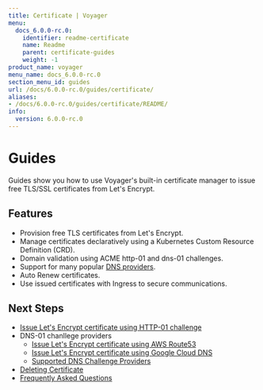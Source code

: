 ```yaml
---
title: Certificate | Voyager
menu:
  docs_6.0.0-rc.0:
    identifier: readme-certificate
    name: Readme
    parent: certificate-guides
    weight: -1
product_name: voyager
menu_name: docs_6.0.0-rc.0
section_menu_id: guides
url: /docs/6.0.0-rc.0/guides/certificate/
aliases:
- /docs/6.0.0-rc.0/guides/certificate/README/
info:
  version: 6.0.0-rc.0
---
```


# Guides

Guides show you how to use Voyager's built-in certificate manager to issue free TLS/SSL certificates from Let's Encrypt.

## Features
- Provision free TLS certificates from Let's Encrypt.
- Manage certificates declaratively using a Kubernetes Custom Resource Definition (CRD).
- Domain validation using ACME http-01 and dns-01 challenges.
- Support for many popular [DNS providers](/docs/6.0.0-rc.0/guides/certificate/dns/providers).
- Auto Renew certificates.
- Use issued certificates with Ingress to secure communications.

## Next Steps
- [Issue Let's Encrypt certificate using HTTP-01 challenge](/docs/6.0.0-rc.0/guides/certificate/http/overview)
- DNS-01 chanllege providers
  - [Issue Let's Encrypt certificate using AWS Route53](/docs/6.0.0-rc.0/guides/certificate/dns/route53)
  - [Issue Let's Encrypt certificate using Google Cloud DNS](/docs/6.0.0-rc.0/guides/certificate/dns/google-cloud)
  - [Supported DNS Challenge Providers](/docs/6.0.0-rc.0/guides/certificate/dns/providers)
- [Deleting Certificate](/docs/6.0.0-rc.0/guides/certificate/delete)
- [Frequently Asked Questions](/docs/6.0.0-rc.0/guides/certificate/faq)
